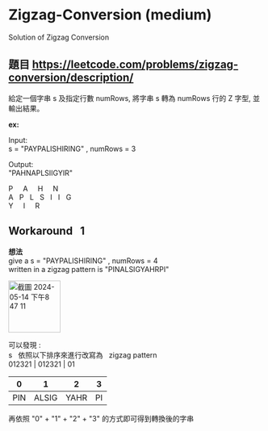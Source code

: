 # Zigzag-Conversion (medium)
Solution of Zigzag Conversion

## 題目 https://leetcode.com/problems/zigzag-conversion/description/

給定一個字串 s 及指定行數 numRows, 將字串 s 轉為 numRows 行的 Z 字型, 並輸出結果。

**ex:** <br> 

Input: <br> 
s = "PAYPALISHIRING" , numRows = 3 <br>

Output: <br>
"PAHNAPLSIIGYIR" <br>

P &nbsp;&nbsp;&nbsp; A &nbsp;&nbsp;&nbsp; H &nbsp;&nbsp;&nbsp; N <br>
A &nbsp; P &nbsp; L &nbsp; S &nbsp; I &nbsp; I &nbsp; G  <br>
Y &nbsp;&nbsp;&nbsp; I &nbsp;&nbsp;&nbsp; R <br>



## Workaround &nbsp; 1

**想法** <br> 
give a s = "PAYPALISHIRING" , numRows = 4 <br>
written in a zigzag pattern is "PINALSIGYAHRPI" <br>

<img width="103" alt="截圖 2024-05-14 下午8 47 11" src="https://github.com/Jeffma0103/Zigzag-Conversion/assets/92356670/ea601b48-6376-4c5b-a2ff-b2561efc19fc">


可以發現 : <br>
s &nbsp; 依照以下排序來進行改寫為 &nbsp; zigzag pattern <br>
012321 | 012321 | 01 <br>

| 0 | 1 | 2 | 3 |
|:---:|:---:|:---:|:---:|
|PIN|ALSIG|YAHR|PI|

再依照 "0" + "1" + "2" + "3" 的方式即可得到轉換後的字串
